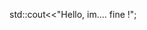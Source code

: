 std::cout<<"Hello, im.... fine !";

  
<!---
Ninchaque/Ninchaque is a ✨ special ✨ repository because its `README.md` (this file) appears on your GitHub profile.
You can click the Preview link to take a look at your changes.
--->
